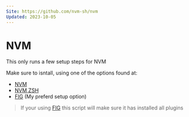 ```yaml
---
Site: https://github.com/nvm-sh/nvm
Updated: 2023-10-05
---
```


# NVM

This only runs a few setup steps for NVM

Make sure to isntall, using one of the options found at:

- [NVM](https://github.com/nvm-sh/nvm#installing-and-updating)
- [NVM ZSH](https://github.com/lukechilds/zsh-nvm#install)
- [FIG](https://app.fig.io/plugins/zsh-nvm) (My preferd setup option)

> If your using [FIG] this script will make sure it has installed all plugins

[FIG]: https://fig.io/